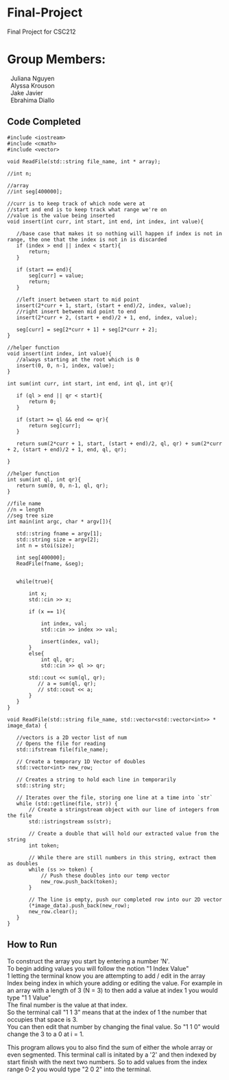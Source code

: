 # Final-Project
Final Project for CSC212
# Group Members:  <br />
 &nbsp; Juliana Nguyen <br />
 &nbsp; Alyssa Krouson <br />
 &nbsp; Jake Javier <br />
 &nbsp; Ebrahima Diallo <br />
 


## Code Completed
 ```
#include <iostream>
#include <cmath>
#include <vector>

void ReadFile(std::string file_name, int * array);

//int n;

//array
//int seg[400000];

//curr is to keep track of which node were at
//start and end is to keep track what range we're on
//value is the value being inserted
void insert(int curr, int start, int end, int index, int value){

    //base case that makes it so nothing will happen if index is not in range, the one that the index is not in is discarded
    if (index > end || index < start){
        return;
    }

    if (start == end){
        seg[curr] = value;
        return;
    }

    //left insert between start to mid point
    insert(2*curr + 1, start, (start + end)/2, index, value);
    //right insert between mid point to end
    insert(2*curr + 2, (start + end)/2 + 1, end, index, value);

    seg[curr] = seg[2*curr + 1] + seg[2*curr + 2];
}

//helper function
void insert(int index, int value){
    //always starting at the root which is 0
    insert(0, 0, n-1, index, value);
}

int sum(int curr, int start, int end, int ql, int qr){

    if (ql > end || qr < start){
        return 0;
    }

    if (start >= ql && end <= qr){
        return seg[curr];
    }

    return sum(2*curr + 1, start, (start + end)/2, ql, qr) + sum(2*curr + 2, (start + end)/2 + 1, end, ql, qr);

}

//helper function
int sum(int ql, int qr){
    return sum(0, 0, n-1, ql, qr);
}

//file name
//n = length
//seg tree size
int main(int argc, char * argv[]){

    std::string fname = argv[1];
    std::string size = argv[2];
    int n = stoi(size);

    int seg[400000];
    ReadFile(fname, &seg);


    while(true){

        int x;
        std::cin >> x;

        if (x == 1){

            int index, val;
            std::cin >> index >> val;

            insert(index, val);
        }
        else{
            int ql, qr;
            std::cin >> ql >> qr;

        std::cout << sum(ql, qr);
           // a = sum(ql, qr);
           // std::cout << a;
        }
    }
}

void ReadFile(std::string file_name, std::vector<std::vector<int>> * image_data) {

	//vectors is a 2D vector list of num
	// Opens the file for reading
	std::ifstream file(file_name);

	// Create a temporary 1D Vector of doubles
	std::vector<int> new_row;

	// Creates a string to hold each line in temporarily
	std::string str;

	// Iterates over the file, storing one line at a time into `str`
	while (std::getline(file, str)) {
		// Create a stringstream object with our line of integers from the file
		std::istringstream ss(str);

		// Create a double that will hold our extracted value from the string
		int token;

		// While there are still numbers in this string, extract them as doubles
		while (ss >> token) {
			// Push these doubles into our temp vector
			new_row.push_back(token);
		}

		// The line is empty, push our completed row into our 2D vector
		(*image_data).push_back(new_row);
		new_row.clear();
	}
}
 
 ```

## How to Run 
To construct the array you start by entering a number 'N'. <br />
To begin adding values you will follow the notion "1 Index Value" <br />
1 letting the terminal know you are attempting to add / edit in the array <br />
Index being index in which youre adding or editing the value. For example in an array with a length of 3 (N = 3) to then add a value at index 1 you would type "1 1 Value"<br />
The final number is the value at that index.<br />
So the terminal call "1 1 3" means that at the index of 1 the number that occupies that space is 3.<br />
You can then edit that number by changing the final value. So "1 1 0" would change the 3 to a 0 at i = 1.

This program allows you to also find the sum of either the whole array or even segmented.
This terminal call is initated by a '2' and then indexed by start finish with the next two numbers. So to add values from the index range 0-2 you would type "2 0 2" into the terminal.<br />

